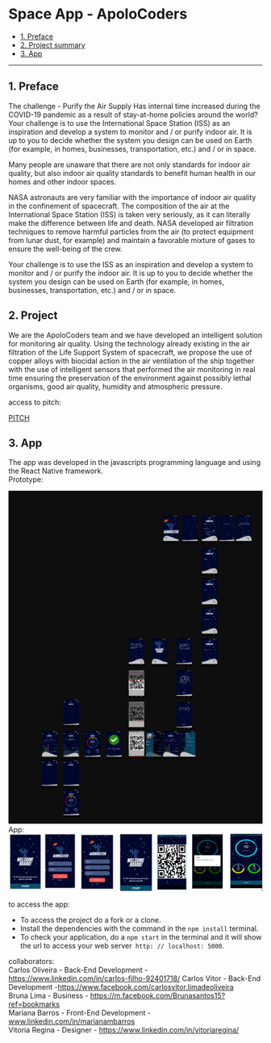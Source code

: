 # Space App -  ApoloCoders

* [1. Preface](#1)
* [2. Project summary](#2)
* [3. App](#3)

***
## 1. Preface 

The challenge - Purify the Air Supply
Has internal time increased during the COVID-19 pandemic as a result of stay-at-home policies around the world? Your challenge is to use the International Space Station (ISS) as an inspiration and develop a system to monitor and / or purify indoor air. It is up to you to decide whether the system you design can be used on Earth (for example, in homes, businesses, transportation, etc.) and / or in space.

Many people are unaware that there are not only standards for indoor air quality, but also indoor air quality standards to benefit human health in our homes and other indoor spaces.

NASA astronauts are very familiar with the importance of indoor air quality in the confinement of spacecraft. The composition of the air at the International Space Station (ISS) is taken very seriously, as it can literally make the difference between life and death. NASA developed air filtration techniques to remove harmful particles from the air (to protect equipment from lunar dust, for example) and maintain a favorable mixture of gases to ensure the well-being of the crew.

Your challenge is to use the ISS as an inspiration and develop a system to monitor and / or purify the indoor air. It is up to you to decide whether the system you design can be used on Earth (for example, in homes, businesses, transportation, etc.) and / or in space.

 ## 2. Project 

We are the ApoloCoders team and we have developed an intelligent solution for monitoring air quality.
Using the technology already existing in the air filtration of the Life Support System of spacecraft, we propose the use of copper alloys with biocidal action in the air ventilation of the ship together with the use of intelligent sensors that performed the air monitoring in real time ensuring the preservation of the environment against possibly lethal organisms, good air quality, humidity and atmospheric pressure.                                               
 
<div>
    <p>access to pitch:</p><a href="./docs/pitch.pdf">PITCH</a>
</div>

## 3. App

The app was developed in the javascripts programming language and using the React Native framework.   
Prototype:
<div>
    <img src="./assets/prototype.png" width="600">
</div>
App:
<div>
    <img src="./assets/app.png" width="600">
</div>


to access the app: 
   * To access the project do a fork or a clone.
   * Install the dependencies with the command in the `npm install` terminal.
   * To check your application, do a `npm start` in the terminal and it will show the url to access your web server` http: // localhost: 5000`.

collaborators:    
Carlos Oliveira - Back-End Development - https://www.linkedin.com/in/carlos-filho-92401718/ 
Carlos Vitor - Back-End Development -https://www.facebook.com/carlosvitor.limadeoliveira   
Bruna Lima - Business -  https://m.facebook.com/Brunasantos15?ref=bookmarks        
Mariana Barros - Front-End Development - www.linkedin.com/in/marianambarros      
Vitoria Regina - Designer - https://www.linkedin.com/in/vitoriaregina/

